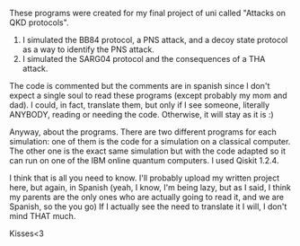 These programs were created for my final project of uni called "Attacks on QKD protocols".

1) I simulated the BB84 protocol, a PNS attack, and a decoy state protocol as a way to identify the PNS attack. 
2) I simulated the SARG04 protocol and the consequences of a THA attack.

The code is commented but the comments are in spanish since I don't expect a single soul to read these programs (except probably my mom and dad).
I could, in fact, translate them, but only if I see someone, literally ANYBODY, reading or needing the code. Otherwise, it will stay as it is :)

Anyway, about the programs. There are two different programs for each simulation: one of them is the code for a simulation on a classical computer. The other 
one is the exact same simulation but with the code adapted so it can run on one of the IBM online quantum computers. I used Qiskit 1.2.4.

I think that is all you need to know. I'll probably upload my written project here, but again, in Spanish (yeah, I know, I'm being lazy, but as I said, I think
my parents are the only ones who are actually going to read it, and we are Spanish, so the you go) If I actually see the need to translate it I will, I don't mind THAT much.

Kisses<3
